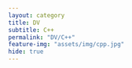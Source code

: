 ```yaml
---
layout: category
title: DV
subtitle: C++
permalink: "DV/C++"
feature-img: "assets/img/cpp.jpg"
hide: true
---
```

